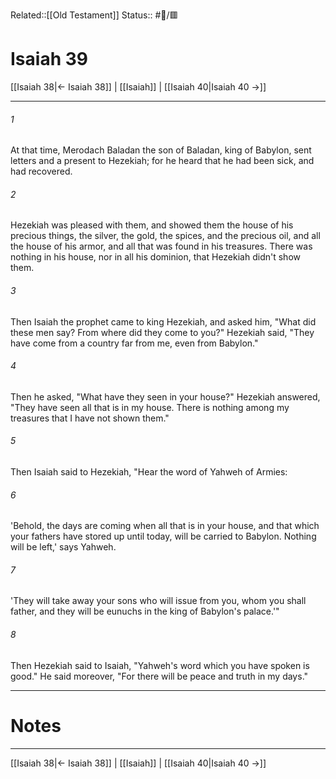 Related::[[Old Testament]]
Status:: #📖/🟥
# Isaiah 39

[[Isaiah 38|← Isaiah 38]] | [[Isaiah]] | [[Isaiah 40|Isaiah 40 →]]
***



###### 1 
At that time, Merodach Baladan the son of Baladan, king of Babylon, sent letters and a present to Hezekiah; for he heard that he had been sick, and had recovered. 

###### 2 
Hezekiah was pleased with them, and showed them the house of his precious things, the silver, the gold, the spices, and the precious oil, and all the house of his armor, and all that was found in his treasures. There was nothing in his house, nor in all his dominion, that Hezekiah didn't show them. 

###### 3 
Then Isaiah the prophet came to king Hezekiah, and asked him, "What did these men say? From where did they come to you?" Hezekiah said, "They have come from a country far from me, even from Babylon." 

###### 4 
Then he asked, "What have they seen in your house?" Hezekiah answered, "They have seen all that is in my house. There is nothing among my treasures that I have not shown them." 

###### 5 
Then Isaiah said to Hezekiah, "Hear the word of Yahweh of Armies: 

###### 6 
'Behold, the days are coming when all that is in your house, and that which your fathers have stored up until today, will be carried to Babylon. Nothing will be left,' says Yahweh. 

###### 7 
'They will take away your sons who will issue from you, whom you shall father, and they will be eunuchs in the king of Babylon's palace.'" 

###### 8 
Then Hezekiah said to Isaiah, "Yahweh's word which you have spoken is good." He said moreover, "For there will be peace and truth in my days."

---
# Notes


***
[[Isaiah 38|← Isaiah 38]] | [[Isaiah]] | [[Isaiah 40|Isaiah 40 →]]

